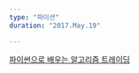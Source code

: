 ```yaml
---
type: "파이션"
duration: "2017.May.19"

---
```


[파이썬으로 배우는 알고리즘 트레이딩](http://www.yes24.com/24/goods/39859885)
